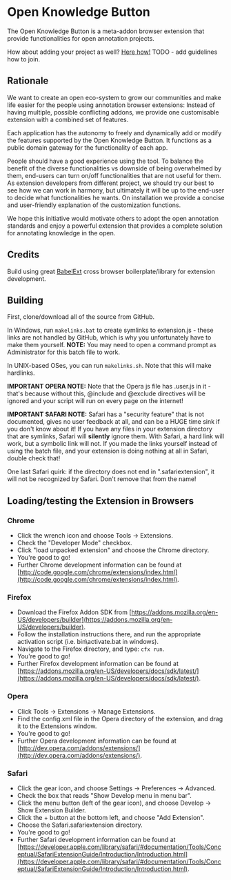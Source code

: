 Open Knowledge Button
=====================

The Open Knowledge Button is a meta-addon browser extension that provide functionalities for open annotation projects.

How about adding your project as well? [Here how!]() TODO - add guidelines how to join.

Rationale
---------

We want to create an open eco-system to grow our communities and make life easier for the people using annotation browser extensions: Instead of having multiple, possible conflicting addons, we provide one customisable extension with a combined set of features.

Each application has the autonomy to freely and dynamically add or modify the features supported by the Open Knowledge Button. It functions as a public domain gateway for the functionality of each app.

People should have a good experience using the tool. To balance the benefit of the diverse functionalities vs downside of being overwhelmed by them, end-users can turn on/off functionalities that are not useful for them. As extension developers from different project, we should try our best to see how we can work in harmony, but ultimately it will be up to the end-user to decide what functionalities he wants. On installation we provide a concise and user-friendly explanation of the customization functions.

We hope this initiative would motivate others to adopt the open annotation standards and enjoy a powerful extension that provides a complete solution for annotating knowledge in the open.

Credits
-------

Build using great [BabelExt](https://github.com/honestbleeps/BabelExt) cross browser
boilerplate/library for extension development.

Building
--------

First, clone/download all of the source from GitHub.

In Windows, run `makelinks.bat` to create symlinks to extension.js - these links are not
handled by GitHub, which is why you unfortunately have to make them yourself.
**NOTE:** You may need to open a command prompt as Administrator for this batch file to
work.

In UNIX-based OSes, you can run `makelinks.sh`. Note that this will make hardlinks.

**IMPORTANT OPERA NOTE:** Note that the Opera js file has .user.js in it - that's because without this,
@include and @exclude directives will be ignored and your script will run on every page on
the internet!

**IMPORTANT SAFARI NOTE:** Safari has a "security feature" that is not documented, gives no user
feedback at all, and can be a HUGE time sink if you don't know about it!  If you have any
files in your extension directory that are symlinks, Safari will **silently** ignore them.
With Safari, a hard link will work, but a symbolic link will not.  If you made the links
yourself instead of using the batch file, and your extension is doing nothing at all in
Safari, double check that!

One last Safari quirk: if the directory does not end in ".safariextension", it will not be
recognized by Safari. Don't remove that from the name!

Loading/testing the Extension in Browsers
-----------------------------------------

### Chrome ###

- Click the wrench icon and choose Tools -> Extensions.
- Check the "Developer Mode" checkbox.
- Click "load unpacked extension" and choose the Chrome directory.
- You're good to go!
- Further Chrome development information can be found at [http://code.google.com/chrome/extensions/index.html](http://code.google.com/chrome/extensions/index.html).

### Firefox ###

- Download the Firefox Addon SDK from [https://addons.mozilla.org/en-US/developers/builder](https://addons.mozilla.org/en-US/developers/builder).
- Follow the installation instructions there, and run the appropriate activation script (i.e. bin\activate.bat in windows).
- Navigate to the Firefox directory, and type: `cfx run`.
- You're good to go!
- Further Firefox development information can be found at [https://addons.mozilla.org/en-US/developers/docs/sdk/latest/](https://addons.mozilla.org/en-US/developers/docs/sdk/latest/).

### Opera ###

- Click Tools -> Extensions -> Manage Extensions.
- Find the config.xml file in the Opera directory of the extension, and drag it to the Extensions window.
- You're good to go!
- Further Opera development information can be found at [http://dev.opera.com/addons/extensions/](http://dev.opera.com/addons/extensions/).

### Safari ###

- Click the gear icon, and choose Settings -> Preferences -> Advanced.
- Check the box that reads "Show Develop menu in menu bar".
- Click the menu button (left of the gear icon), and choose Develop -> Show Extension Builder.
- Click the + button at the bottom left, and choose "Add Extension".
- Choose the Safari.safariextension directory.
- You're good to go!
- Further Safari development information can be found at [https://developer.apple.com/library/safari/#documentation/Tools/Conceptual/SafariExtensionGuide/Introduction/Introduction.html](https://developer.apple.com/library/safari/#documentation/Tools/Conceptual/SafariExtensionGuide/Introduction/Introduction.html).
